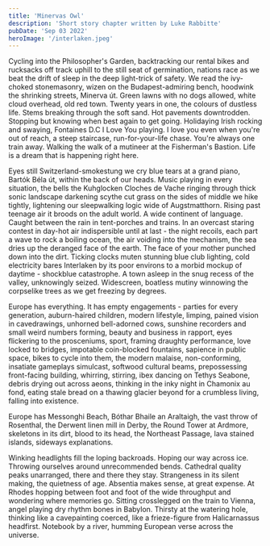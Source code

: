 ```yaml
---
title: 'Minervas Owl'
description: 'Short story chapter written by Luke Rabbitte'
pubDate: 'Sep 03 2022'
heroImage: '/interlaken.jpeg'
---
```


Cycling into the Philosopher's Garden, backtracking our rental bikes and rucksacks off track uphill to the still seat of germination, nations race as we beat the drift of sleep in the deep light-trick of safety. We read the ivy-choked stonemasonry, wizen on the Budapest-admiring bench, hoodwink the shrinking streets, Minerva út. Green lawns with no dogs allowed, white cloud overhead, old red town. Twenty years in one, the colours of dustless life. Stems breaking through the soft sand. Hot pavements downtrodden. Stopping but knowing when best again to get going. Holidaying Irish rocking and swaying, Fontaines D.C I Love You playing. I love you even when you're out of reach, a steep staircase, run-for-your-life chase. You're always one train away. Walking the walk of a mutineer at the Fisherman's Bastion. Life is a dream that is happening right here.

Eyes still Switzerland-smokestung we cry blue tears at a grand piano, Bartók Béla út, within the back of our heads. Music playing in every situation, the bells the Kuhglocken Cloches de Vache ringing through thick sonic landscape darkening scythe cut grass on the sides of middle we hike tightly, lightening our sleepwalking logic wide of Augstmatthorn. Rising past teenage air it broods on the adult world. A wide continent of language. Caught between the rain in tent-porches and trains. In an overcast staring contest in day-hot air indispersible until at last - the night recoils, each part a wave to rock a boiling ocean, the air voiding into the mechanism, the sea dries up the deranged face of the earth. The face of your mother punched down into the dirt. Ticking clocks muten stunning blue club lighting, cold electricity bares Interlaken by its poor environs to a morbid mockup of daytime - shockblue catastrophe. A town asleep in the snug recess of the valley, unknowingly seized. Widescreen, boatless mutiny winnowing the corpselike trees as we get freezing by degrees.

Europe has everything. It has empty engagements - parties for every generation, auburn-haired children, modern lifestyle, limping, pained vision in cavedrawings, unhorned bell-adorned cows, sunshine recorders and small weird numbers forming, beauty and business in rapport, eyes flickering to the prosceniums, sport, framing draughty performance, love locked to bridges, impotable coin-blocked fountains, sapience in public space, bikes to cycle into them, the modern malaise, non-conforming, insatiate gameplays simulcast, softwood cultural beams, prepossessing front-facing building, whirring, stirring, ibex dancing on Tethys Seabone, debris drying out across aeons, thinking in the inky night in Chamonix au fond, eating stale bread on a thawing glacier beyond for a crumbless living, falling into existence.

Europe has Messonghi Beach, Bóthar Bhaile an Araltaigh, the vast throw of Rosenthal, the Derwent linen mill in Derby, the Round Tower at Ardmore, skeletons in its dirt, blood to its head, the Northeast Passage, lava stained islands, sideways explanations.

Winking headlights fill the loping backroads. Hoping our way across ice. Throwing ourselves around unrecommended bends. Cathedral quality peaks unarranged, there and there they stay. Strangeness in its silent making, the quietness of age. Absentia makes sense, at great expense. At Rhodes hopping between foot and foot of the wide throughput and wondering where memories go. Sitting crosslegged on the train to Vienna, angel playing dry rhythm bones in Babylon. Thirsty at the watering hole, thinking like a cavepainting coerced, like a frieze-figure from Halicarnassus headfirst. Notebook by a river, humming European verse across the universe.